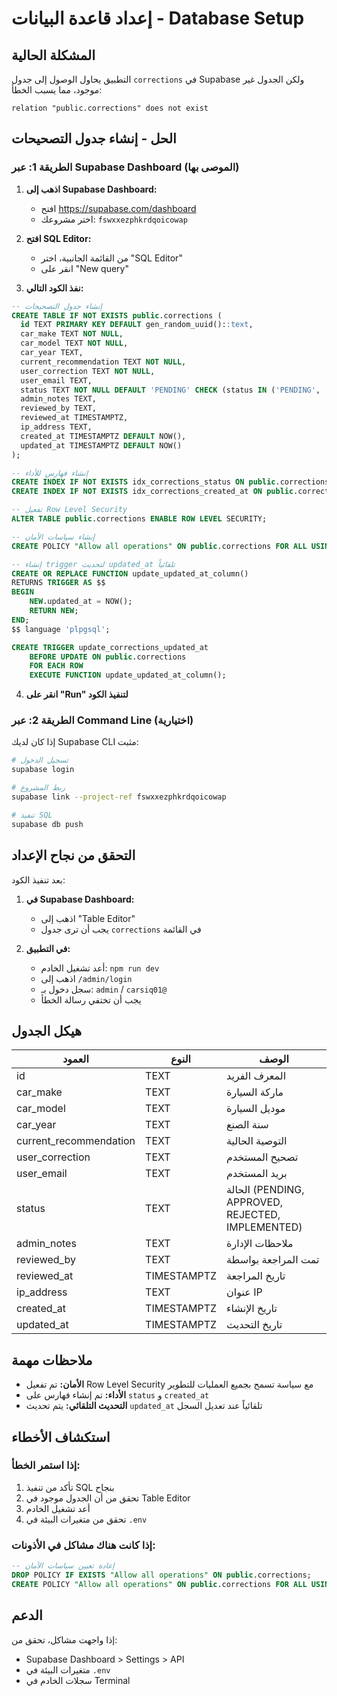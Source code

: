 # إعداد قاعدة البيانات - Database Setup

## المشكلة الحالية
التطبيق يحاول الوصول إلى جدول `corrections` في Supabase ولكن الجدول غير موجود، مما يسبب الخطأ:
```
relation "public.corrections" does not exist
```

## الحل - إنشاء جدول التصحيحات

### الطريقة 1: عبر Supabase Dashboard (الموصى بها)

1. **اذهب إلى Supabase Dashboard:**
   - افتح https://supabase.com/dashboard
   - اختر مشروعك: `fswxxezphkrdqoicowap`

2. **افتح SQL Editor:**
   - من القائمة الجانبية، اختر "SQL Editor"
   - انقر على "New query"

3. **نفذ الكود التالي:**
```sql
-- إنشاء جدول التصحيحات
CREATE TABLE IF NOT EXISTS public.corrections (
  id TEXT PRIMARY KEY DEFAULT gen_random_uuid()::text,
  car_make TEXT NOT NULL,
  car_model TEXT NOT NULL,
  car_year TEXT,
  current_recommendation TEXT NOT NULL,
  user_correction TEXT NOT NULL,
  user_email TEXT,
  status TEXT NOT NULL DEFAULT 'PENDING' CHECK (status IN ('PENDING', 'APPROVED', 'REJECTED', 'IMPLEMENTED')),
  admin_notes TEXT,
  reviewed_by TEXT,
  reviewed_at TIMESTAMPTZ,
  ip_address TEXT,
  created_at TIMESTAMPTZ DEFAULT NOW(),
  updated_at TIMESTAMPTZ DEFAULT NOW()
);

-- إنشاء فهارس للأداء
CREATE INDEX IF NOT EXISTS idx_corrections_status ON public.corrections(status);
CREATE INDEX IF NOT EXISTS idx_corrections_created_at ON public.corrections(created_at DESC);

-- تفعيل Row Level Security
ALTER TABLE public.corrections ENABLE ROW LEVEL SECURITY;

-- إنشاء سياسات الأمان
CREATE POLICY "Allow all operations" ON public.corrections FOR ALL USING (true);

-- إنشاء trigger لتحديث updated_at تلقائياً
CREATE OR REPLACE FUNCTION update_updated_at_column()
RETURNS TRIGGER AS $$
BEGIN
    NEW.updated_at = NOW();
    RETURN NEW;
END;
$$ language 'plpgsql';

CREATE TRIGGER update_corrections_updated_at 
    BEFORE UPDATE ON public.corrections 
    FOR EACH ROW 
    EXECUTE FUNCTION update_updated_at_column();
```

4. **انقر على "Run" لتنفيذ الكود**

### الطريقة 2: عبر Command Line (اختيارية)

إذا كان لديك Supabase CLI مثبت:

```bash
# تسجيل الدخول
supabase login

# ربط المشروع
supabase link --project-ref fswxxezphkrdqoicowap

# تنفيذ SQL
supabase db push
```

## التحقق من نجاح الإعداد

بعد تنفيذ الكود:

1. **في Supabase Dashboard:**
   - اذهب إلى "Table Editor"
   - يجب أن ترى جدول `corrections` في القائمة

2. **في التطبيق:**
   - أعد تشغيل الخادم: `npm run dev`
   - اذهب إلى `/admin/login`
   - سجل دخول بـ: `admin` / `carsiq01@`
   - يجب أن تختفي رسالة الخطأ

## هيكل الجدول

| العمود | النوع | الوصف |
|--------|-------|--------|
| id | TEXT | المعرف الفريد |
| car_make | TEXT | ماركة السيارة |
| car_model | TEXT | موديل السيارة |
| car_year | TEXT | سنة الصنع |
| current_recommendation | TEXT | التوصية الحالية |
| user_correction | TEXT | تصحيح المستخدم |
| user_email | TEXT | بريد المستخدم |
| status | TEXT | الحالة (PENDING, APPROVED, REJECTED, IMPLEMENTED) |
| admin_notes | TEXT | ملاحظات الإدارة |
| reviewed_by | TEXT | تمت المراجعة بواسطة |
| reviewed_at | TIMESTAMPTZ | تاريخ المراجعة |
| ip_address | TEXT | عنوان IP |
| created_at | TIMESTAMPTZ | تاريخ الإنشاء |
| updated_at | TIMESTAMPTZ | تاريخ التحديث |

## ملاحظات مهمة

- **الأمان:** تم تفعيل Row Level Security مع سياسة تسمح بجميع العمليات للتطوير
- **الأداء:** تم إنشاء فهارس على `status` و `created_at`
- **التحديث التلقائي:** يتم تحديث `updated_at` تلقائياً عند تعديل السجل

## استكشاف الأخطاء

### إذا استمر الخطأ:
1. تأكد من تنفيذ SQL بنجاح
2. تحقق من أن الجدول موجود في Table Editor
3. أعد تشغيل الخادم
4. تحقق من متغيرات البيئة في `.env`

### إذا كانت هناك مشاكل في الأذونات:
```sql
-- إعادة تعيين سياسات الأمان
DROP POLICY IF EXISTS "Allow all operations" ON public.corrections;
CREATE POLICY "Allow all operations" ON public.corrections FOR ALL USING (true);
```

## الدعم

إذا واجهت مشاكل، تحقق من:
- Supabase Dashboard > Settings > API
- متغيرات البيئة في `.env`
- سجلات الخادم في Terminal